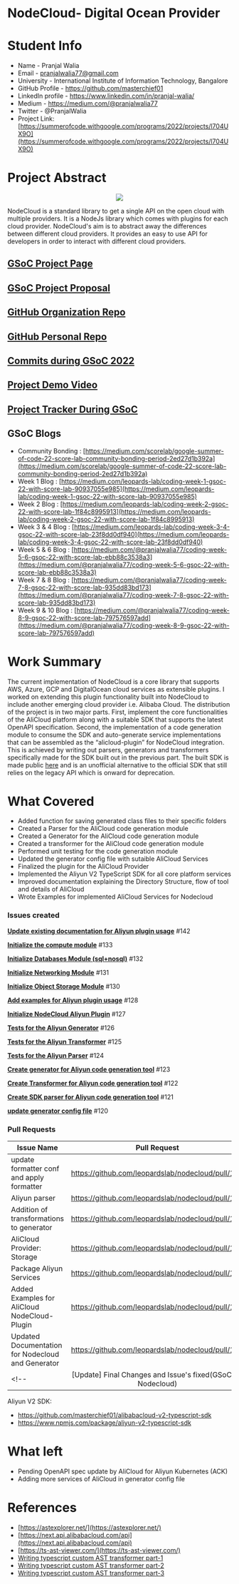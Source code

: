 # NodeCloud- Digital Ocean Provider

# Student Info

- Name - Pranjal Walia
- Email - pranjalwalia77@gmail.com
- University - International Institute of Information Technology, Bangalore
- GitHub Profile - https://github.com/masterchief01
- LinkedIn profile - https://www.linkedin.com/in/pranjal-walia/
- Medium - https://medium.com/@pranjalwalia77
- Twitter - @PranjalWalia
- Project Link: [https://summerofcode.withgoogle.com/programs/2022/projects/l704UX9O](https://summerofcode.withgoogle.com/programs/2022/projects/l704UX9O)

# Project Abstract

<p align="center">
  <img src="https://raw.githubusercontent.com/leopardslab/nodecloud/master/assets/logo.png" >
</p>

NodeCloud is a standard library to get a single API on the open cloud with multiple providers. It is a NodeJs library which comes with plugins for each cloud provider. NodeCloud's aim is to abstract away the differences between different cloud providers. It provides an easy to use API for developers in order to interact with different cloud providers.

## [GSoC Project Page](https://summerofcode.withgoogle.com/programs/2022/projects/l704UX9O)

## [GSoC Project Proposal](https://drive.google.com/file/d/1BYR_VZminLjZbCYpJsJskanSX4zSQQ0-/view?usp=sharing)

## [GitHub Organization Repo](https://github.com/leopardslab/nodecloud)

## [GitHub Personal Repo](https://github.com/masterchief01/nodecloud)

## [Commits during GSoC 2022](https://github.com/leopardslab/nodecloud/commits?author=masterchief01)

## [Project Demo Video]()

## [Project Tracker During GSoC](https://complex-wall-1d1.notion.site/GSoC-22-SCoRe-Lab-34d63054e89f426fb380defddc630c32)

## GSoC Blogs


- Community Bonding : [https://medium.com/scorelab/google-summer-of-code-22-score-lab-community-bonding-period-2ed27d1b392a](https://medium.com/scorelab/google-summer-of-code-22-score-lab-community-bonding-period-2ed27d1b392a)
- Week 1 Blog : [https://medium.com/leopards-lab/coding-week-1-gsoc-22-with-score-lab-90937055e985](https://medium.com/leopards-lab/coding-week-1-gsoc-22-with-score-lab-90937055e985)
- Week 2 Blog : [https://medium.com/leopards-lab/coding-week-2-gsoc-22-with-score-lab-1f84c8995913](https://medium.com/leopards-lab/coding-week-2-gsoc-22-with-score-lab-1f84c8995913)
- Week 3 & 4 Blog : [https://medium.com/leopards-lab/coding-week-3-4-gsoc-22-with-score-lab-23f8dd0df940](https://medium.com/leopards-lab/coding-week-3-4-gsoc-22-with-score-lab-23f8dd0df940)
- Week 5 & 6 Blog : [https://medium.com/@pranjalwalia77/coding-week-5-6-gsoc-22-with-score-lab-ebb88c3538a3](https://medium.com/@pranjalwalia77/coding-week-5-6-gsoc-22-with-score-lab-ebb88c3538a3)
- Week 7 & 8 Blog : [https://medium.com/@pranjalwalia77/coding-week-7-8-gsoc-22-with-score-lab-935dd83bd173](https://medium.com/@pranjalwalia77/coding-week-7-8-gsoc-22-with-score-lab-935dd83bd173)
- Week 9 & 10 Blog : [https://medium.com/@pranjalwalia77/coding-week-8-9-gsoc-22-with-score-lab-797576597add](https://medium.com/@pranjalwalia77/coding-week-8-9-gsoc-22-with-score-lab-797576597add)


# Work Summary

The current implementation of NodeCloud is a core library that supports AWS, Azure, GCP and DigitalOcean cloud services as extensible plugins. I worked on extending this plugin functionality built into NodeCloud to include another emerging cloud provider i.e. Alibaba Cloud. The distribution of the project is in two major parts. First, implement the core functionalities of the AliCloud platform along with a suitable SDK that supports the latest OpenAPI specification. Second, the implementation of a code generation module to consume the SDK and auto-generate service implementations that can be assembled as the “alicloud-plugin” for NodeCloud integration. This is achieved by writing out parsers, generators and transformers specifically made for the SDK built out in the previous part. The built SDK is made public [here](https://github.com/masterchief01/alibabacloud-v2-typescript-sdk/) and is an unofficial alternative to the official SDK that still relies on the legacy API which is onward for deprecation.

# What Covered

- Added function for saving generated class files to their specific folders
- Created a Parser for the AliCloud code generation module
- Created a Generator for the AliCloud code generation module
- Created a transformer for the AliCloud code generation module
- Performed unit testing for the code generation module
- Updated the generator config file with sutaible AliCloud Services
- Finalized the plugin for the AliCloud Provider
- Implemented the Aliyun V2 TypeScript SDK for all core platform services
- Improved documentation explaining the Directory Structure, flow of tool and details of AliCloud
- Wrote Examples for implemented AliCloud Services for Nodecloud

### Issues created
**[Update existing documentation for Aliyun plugin usage](https://github.com/leopardslab/nodecloud/issues/142)** #142

**[Initialize the compute module](https://github.com/leopardslab/nodecloud/issues/133)** #133

**[Initialize Databases Module (sql+nosql)](https://github.com/leopardslab/nodecloud/issues/132)** #132

**[Initialize Networking Module](https://github.com/leopardslab/nodecloud/issues/131)** #131

**[Initialize Object Storage Module](https://github.com/leopardslab/nodecloud/issues/130)** #130

**[Add examples for Aliyun plugin usage](https://github.com/leopardslab/nodecloud/issues/128)** #128

**[Initialize NodeCloud Aliyun Plugin](https://github.com/leopardslab/nodecloud/issues/127)** #127

**[Tests for the Aliyun Generator](https://github.com/leopardslab/nodecloud/issues/126)** #126

**[Tests for the Aliyun Transformer](https://github.com/leopardslab/nodecloud/issues/125)** #125

**[Tests for the Aliyun Parser](https://github.com/leopardslab/nodecloud/issues/124)** #124

**[Create generator for Aliyun code generation tool](https://github.com/leopardslab/nodecloud/issues/123)** #123

**[Create Transformer for Aliyun code generation tool](https://github.com/leopardslab/nodecloud/issues/122)** #122

**[Create SDK parser for Aliyun code generation tool](https://github.com/leopardslab/nodecloud/issues/121)** #121

**[update generator config file](https://github.com/leopardslab/nodecloud/issues/120)** #120

### Pull Requests

| Issue Name                                                  |                   Pull Request                    |                                                                                                                                                                                                                                    Linked Issue |
| ----------------------------------------------------------- | :-----------------------------------------------: | ----------------------------------------------------------------------------------------------------------------------------------------------------------------------------------------------------------------------------------------------: |
| update formatter conf and apply formatter                   | https://github.com/leopardslab/nodecloud/pull/137 |                                                                                                                                                                                     [#116](https://github.com/leopardslab/nodecloud/issues/116) |
| Aliyun parser                                               | https://github.com/leopardslab/nodecloud/pull/138 |                                                                                                                         [#121](https://github.com/leopardslab/nodecloud/issues/121) [#124](https://github.com/leopardslab/nodecloud/issues/124) |
| Addition of transformations to generator                    | https://github.com/leopardslab/nodecloud/pull/139 | [#122](https://github.com/leopardslab/nodecloud/issues/122) [#123](https://github.com/leopardslab/nodecloud/issues/123) [#125](https://github.com/leopardslab/nodecloud/issues/125) [#126](https://github.com/leopardslab/nodecloud/issues/126) |
| AliCloud Provider: Storage                                  | https://github.com/leopardslab/nodecloud/pull/140 |                                                                                                                                                                                     [#127](https://github.com/leopardslab/nodecloud/issues/127) |
| Package Aliyun Services                                     | https://github.com/leopardslab/nodecloud/pull/141 |                                                                                                                         [#127](https://github.com/leopardslab/nodecloud/issues/127) [#120](https://github.com/leopardslab/nodecloud/issues/120) |
| Added Examples for AliCloud NodeCloud-Plugin       | https://github.com/leopardslab/nodecloud/pull/144 |                                                                                                                                                                                       [#128](https://github.com/leopardslab/nodecloud/issues/128) |
| Updated Documentation for Nodecloud and Generator  | https://github.com/leopardslab/nodecloud/pull/143 | [#142](https://github.com/leopardslab/nodecloud/issues/142)                          |                                                                                                                                                                                                                                                 |
<!-- | [Update] Final Changes and Issue's fixed(GSoC'22 Nodecloud) | https://github.com/leopardslab/nodecloud/pull/108 |                                                                                                                                                                                                                                                 | -->

Aliyun V2 SDK:

- https://github.com/masterchief01/alibabacloud-v2-typescript-sdk
- https://www.npmjs.com/package/aliyun-v2-typescript-sdk

# What left

- Pending OpenAPI spec update by AliCloud for Aliyun Kubernetes (ACK)
- Adding more services of AliCloud in generator config file

# References

- [https://astexplorer.net/](https://astexplorer.net/)
- [https://next.api.alibabacloud.com/api](https://next.api.alibabacloud.com/api)
- [https://ts-ast-viewer.com/](https://ts-ast-viewer.com/)
- [Writing typescript custom AST transformer part-1](https://levelup.gitconnected.com/writing-typescript-custom-ast-transformer-part-1-7585d6916819)
- [Writing typescript custom AST transformer part-2](https://levelup.gitconnected.com/writing-typescript-custom-ast-transformer-part-2-5322c2b1660e)
- [Writing typescript custom AST transformer part-3](https://levelup.gitconnected.com/writing-typescript-custom-ast-transformer-part-3-93b6238ae21f)

